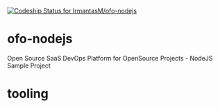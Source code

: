 [![Codeship Status for IrmantasM/ofo-nodejs](https://app.codeship.com/projects/24df12c0-3a8c-0137-d7fe-166ba542ed42/status?branch=master)](https://app.codeship.com/projects/334198)

# ofo-nodejs
Open Source SaaS DevOps Platform for OpenSource Projects - NodeJS Sample Project

# tooling

